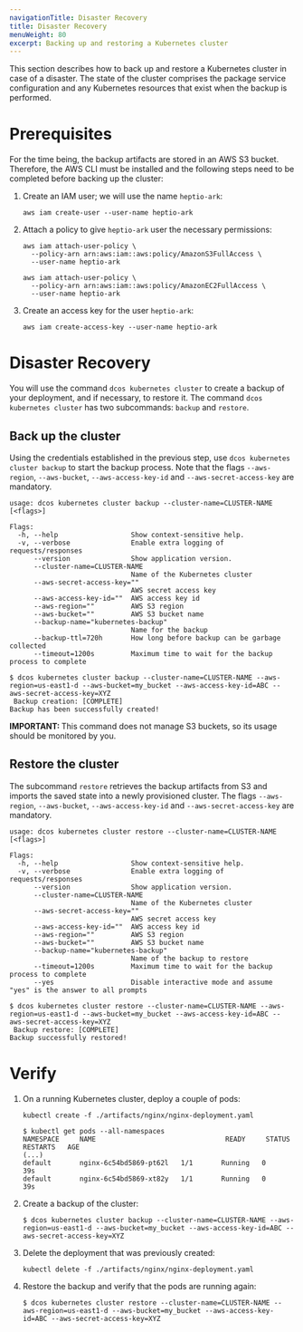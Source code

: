 ```yaml
---
navigationTitle: Disaster Recovery
title: Disaster Recovery
menuWeight: 80
excerpt: Backing up and restoring a Kubernetes cluster
---
```


<!-- This source repo for this topic is https://github.com/mesosphere/dcos-kubernetes-cluster -->

This section describes how to back up and restore a Kubernetes cluster in case of a disaster. The state of the cluster  comprises the package service configuration and any Kubernetes resources that exist when the backup is performed.

# Prerequisites

For the time being, the backup artifacts are stored in an AWS S3 bucket. Therefore, the AWS CLI must be installed and the following steps need to be completed before backing up the cluster:

1. Create an IAM user; we will use the name `heptio-ark`:

    ```shell
    aws iam create-user --user-name heptio-ark
    ```

1. Attach a policy to give `heptio-ark` user the necessary permissions:

    ```shell
    aws iam attach-user-policy \
      --policy-arn arn:aws:iam::aws:policy/AmazonS3FullAccess \
      --user-name heptio-ark

    aws iam attach-user-policy \
      --policy-arn arn:aws:iam::aws:policy/AmazonEC2FullAccess \
      --user-name heptio-ark
    ```

1. Create an access key for the user `heptio-ark`:

    ```shell
    aws iam create-access-key --user-name heptio-ark
    ```

# Disaster Recovery

You will use the command `dcos kubernetes cluster` to create a backup of your deployment, and if necessary, to restore it. The command `dcos kubernetes cluster` has two subcommands: `backup` and `restore`.

## Back up the cluster

Using the credentials established in the previous step, use `dcos kubernetes cluster backup` to start the backup process. Note that the flags `--aws-region`, `--aws-bucket`, `--aws-access-key-id` and `--aws-secret-access-key` are mandatory.

```
usage: dcos kubernetes cluster backup --cluster-name=CLUSTER-NAME [<flags>]

Flags:
  -h, --help                  Show context-sensitive help.
  -v, --verbose               Enable extra logging of requests/responses
      --version               Show application version.
      --cluster-name=CLUSTER-NAME
                              Name of the Kubernetes cluster
      --aws-secret-access-key=""
                              AWS secret access key
      --aws-access-key-id=""  AWS access key id
      --aws-region=""         AWS S3 region
      --aws-bucket=""         AWS S3 bucket name
      --backup-name="kubernetes-backup"
                              Name for the backup
      --backup-ttl=720h       How long before backup can be garbage collected
      --timeout=1200s         Maximum time to wait for the backup process to complete
```


```shell
$ dcos kubernetes cluster backup --cluster-name=CLUSTER-NAME --aws-region=us-east1-d --aws-bucket=my_bucket --aws-access-key-id=ABC --aws-secret-access-key=XYZ
 Backup creation: [COMPLETE]
Backup has been successfully created!
```

<p class="message--important"><strong>IMPORTANT: </strong> This command does not manage S3 buckets, so its usage should be monitored by you.</p>

## Restore the cluster

The subcommand `restore` retrieves the backup artifacts from S3 and imports the saved state into a newly provisioned cluster. The flags `--aws-region`, `--aws-bucket`, `--aws-access-key-id` and `--aws-secret-access-key` are mandatory.


```
usage: dcos kubernetes cluster restore --cluster-name=CLUSTER-NAME [<flags>]

Flags:
  -h, --help                  Show context-sensitive help.
  -v, --verbose               Enable extra logging of requests/responses
      --version               Show application version.
      --cluster-name=CLUSTER-NAME
                              Name of the Kubernetes cluster
      --aws-secret-access-key=""
                              AWS secret access key
      --aws-access-key-id=""  AWS access key id
      --aws-region=""         AWS S3 region
      --aws-bucket=""         AWS S3 bucket name
      --backup-name="kubernetes-backup"
                              Name of the backup to restore
      --timeout=1200s         Maximum time to wait for the backup process to complete
      --yes                   Disable interactive mode and assume "yes" is the answer to all prompts
```


```shell
$ dcos kubernetes cluster restore --cluster-name=CLUSTER-NAME --aws-region=us-east1-d --aws-bucket=my_bucket --aws-access-key-id=ABC --aws-secret-access-key=XYZ
 Backup restore: [COMPLETE]
Backup successfully restored!
```

# Verify

1. On a running Kubernetes cluster, deploy a couple of pods:
    ```shell
    kubectl create -f ./artifacts/nginx/nginx-deployment.yaml
    ```

    ```shell
    $ kubectl get pods --all-namespaces
    NAMESPACE     NAME                                READY     STATUS    RESTARTS   AGE
    (...)
    default       nginx-6c54bd5869-pt62l   1/1       Running   0          39s
    default       nginx-6c54bd5869-xt82y   1/1       Running   0          39s
    ```
1. Create a backup of the cluster:
    ```shell
    $ dcos kubernetes cluster backup --cluster-name=CLUSTER-NAME --aws-region=us-east1-d --aws-bucket=my_bucket --aws-access-key-id=ABC --aws-secret-access-key=XYZ
    ```
1. Delete the deployment that was previously created:
    ```shell
    kubectl delete -f ./artifacts/nginx/nginx-deployment.yaml
    ```
1. Restore the backup and verify that the pods are running again:
    ```shell
    $ dcos kubernetes cluster restore --cluster-name=CLUSTER-NAME --aws-region=us-east1-d --aws-bucket=my_bucket --aws-access-key-id=ABC --aws-secret-access-key=XYZ
    ```

